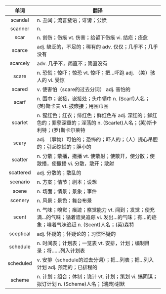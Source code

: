 |单词|翻译  |
|:--:|--| 
|	scandal  		|		n. 丑闻；流言蜚语；诽谤；公愤	|		
|	scanner  		|		n. 	|		
|	scar  		|		n. 创伤；伤痕 vt. 伤害；给留下伤痕 vi. 结疤；痊愈	|		
|	scarce  		|		adj. 缺乏的，不足的；稀有的 adv. 仅仅；几乎不；几乎没有	|		
|	scarcely  		|		adv. 几乎不，简直不；简直没有	|		
|	scare  		|		n. 恐慌；惊吓；惊恐 vt. 惊吓；把…吓跑 adj. （美）骇人的 vi. 受惊	|		
|	scared  		|		v. 使害怕（scare的过去分词） adj. 害怕的	|		
|	scarf  		|		n. 围巾；嵌接，嵌接处；头巾领巾 n. (Scarf)人名；(英)斯卡夫 vt. 披嵌接；用围巾围	|		
|	scarlet  		|		n. 猩红色；红衣；绯红色；鲜红色布 adj. 深红的；鲜红色的；罪孽深重的；淫荡的 n. (Scarlet)人名；(英)斯卡利特；(罗)斯卡尔莱特	|		
|	scary  		|		adj. （事物）可怕的；恐怖的；吓人的；（人）提心吊胆的；引起惊慌的；胆小的	|		
|	scatter  		|		n. 分散；散播，撒播 vt. 使散射；使散开，使分散；使散播，使撒播 vi. 分散，散开；散射	|		
|	scattered  		|		adj. 分散的；散乱的	|		
|	scenario  		|		n. 方案；情节；剧本；设想	|		
|	scene  		|		n. 场面；情景；景象；事件	|		
|	scenery  		|		n. 风景；景色；舞台布景	|		
|	scent  		|		n. 气味；嗅觉；痕迹；察觉能力 vt. 闻到；发觉；使充满…的气味；循着遗臭追踪 vi. 发出…的气味；有…的迹象；嗅着气味追赶 n. (Scent)人名；(英)森特	|		
|	sceptical  		|		adj. 怀疑的；怀疑论的；习惯怀疑的	|		
|	schedule  		|		n. 时间表；计划表；一览表 vt. 安排，计划；编制目录；将……列入计划表	|		
|	scheduled  		|		v. 安排（schedule的过去分词）；把…列表；把…列入计划 adj. 预定的；已排程的	|		
|	scheme  		|		n. 计划；组合；体制；诡计 vt. 计划；策划 vi. 搞阴谋；拟订计划 n. (Scheme)人名；(瑞典)谢默	|		
